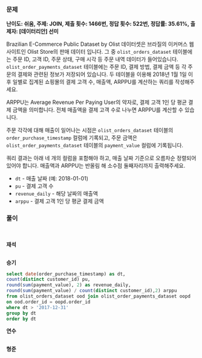 ### 문제

**난이도: 쉬움, 주제: JOIN, 제출 횟수: 1466번, 정답 횟수: 522번, 정답률: 35.61%, 출제자: [데이터리안] 선미**

Brazilian E-Commerce Public Dataset by Olist 데이터셋은 브라질의 이커머스 웹사이트인 Olist Store의 판매 데이터 입니다. 그 중 `olist_orders_dataset` 테이블에는 주문 ID, 고객 ID, 주문 상태, 구매 시각 등 주문 내역 데이터가 들어있습니다. `olist_order_payments_dataset` 테이블에는 주문 ID, 결제 방법, 결제 금액 등 각 주문의 결제와 관련된 정보가 저장되어 있습니다. 두 테이블을 이용해 2018년 1월 1일 이후 일별로 집계된 쇼핑몰의 결제 고객 수, 매출액, ARPPU를 계산하는 쿼리를 작성해주세요.

ARPPU는 Average Revenue Per Paying User의 약자로, 결제 고객 1인 당 평균 결제 금액을 의미합니다. 전체 매출액을 결제 고객 수로 나누면 ARPPU를 계산할 수 있습니다.

주문 각각에 대해 매출이 일어나는 시점은 `olist_orders_dataset` 테이블의 `order_purchase_timestamp` 컬럼에 기록되고, 주문 금액은 `olist_order_payments_dataset` 테이블의 `payment_value` 컬럼에 기록됩니다.

쿼리 결과는 아래 네 개의 컬럼을 포함해야 하고, 매출 날짜 기준으로 오름차순 정렬되어 있어야 합니다. 매출액과 ARPPU는 반올림 해 소수점 둘째자리까지 출력해주세요.

- `dt` - 매출 날짜 (예: 2018-01-01)
- `pu` - 결제 고객 수
- `revenue_daily` - 해당 날짜의 매출액
- `arppu` - 결제 고객 1인 당 평균 결제 금액

### 풀이
<br>

**재석**

```sql

```

**승기**
```sql
select date(order_purchase_timestamp) as dt,
count(distinct customer_id) pu,
round(sum(payment_value), 2) as revenue_daily,
round(sum(payment_value) / count(distinct customer_id),2) arppu
from olist_orders_dataset ood join olist_order_payments_dataset oopd
on ood.order_id = oopd.order_id
where dt > '2017-12-31'
group by dt
order by dt
```

**연수**

```sql

```

**형준**
```sql

```
